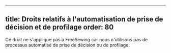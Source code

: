 ***

title: Droits relatifs à l'automatisation de prise de décision et de profilage
order: 80
---------

Ce droit ne s'applique pas à FreeSewing car nous n'utilisons pas de processus automatisé de prise de décision ou de profilage.
